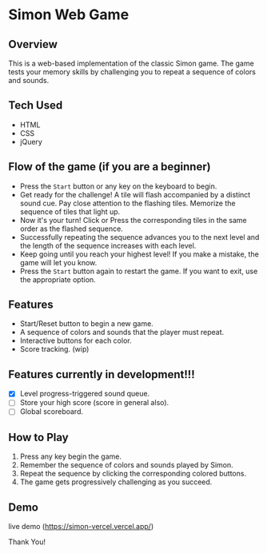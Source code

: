 # Simon Web Game

## Overview

This is a web-based implementation of the classic Simon game. The game tests your memory skills by challenging you to repeat a sequence of colors and sounds.

## Tech Used

- HTML
- CSS
- jQuery

## Flow of the game (if you are a beginner) 
- Press the `Start` button or any key on the keyboard to begin.
- Get ready for the challenge! A tile will flash accompanied by a distinct sound cue. Pay close attention to the flashing tiles. Memorize the sequence of tiles that light up.
- Now it's your turn! Click or Press the corresponding tiles in the same order as the flashed sequence.
- Successfully repeating the sequence advances you to the next level and the length of the sequence increases with each level.
- Keep going until you reach your highest level! If you make a mistake, the game will let you know.
- Press the `Start` button again to restart the game. If you want to exit, use the appropriate option.

## Features

- Start/Reset button to begin a new game.
- A sequence of colors and sounds that the player must repeat.
- Interactive buttons for each color.
- Score tracking. (wip)

## Features currently in development!!!

- [x] Level progress-triggered sound queue.
- [ ] Store your high score (score in general also).
- [ ] Global scoreboard.

## How to Play

1. Press any key begin the game.
2. Remember the sequence of colors and sounds played by Simon.
3. Repeat the sequence by clicking the corresponding colored buttons.
4. The game gets progressively challenging as you succeed.

## Demo

live demo
(https://simon-vercel.vercel.app/)


Thank You!
